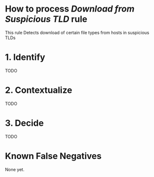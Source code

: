 # How to process *Download from Suspicious TLD* rule
This rule Detects download of certain file types from hosts in suspicious TLDs

# 1. Identify
TODO

# 2. Contextualize
TODO

# 3. Decide
TODO

# Known False Negatives
None yet.
